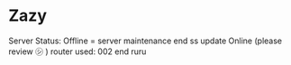 # Zazy

Server Status: Offline = server maintenance end ss update Online (please review ㋛ )
router used: 002 end ruru
